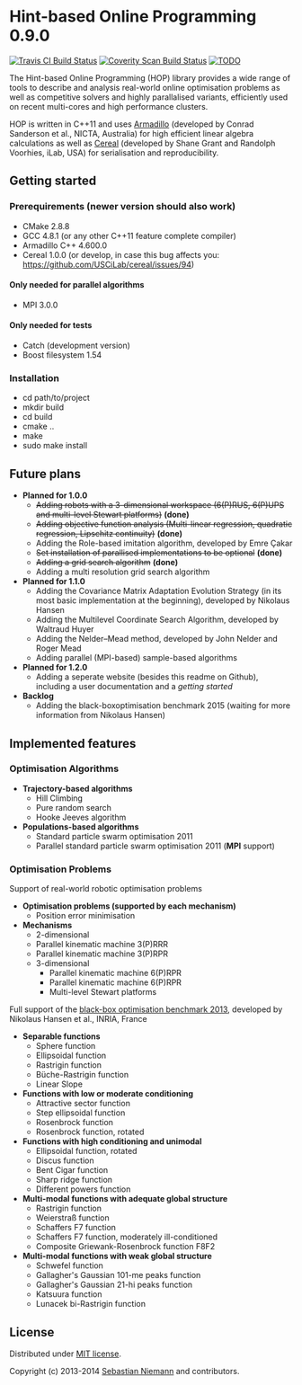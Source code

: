 Hint-based Online Programming 0.9.0
====================================
[![Travis CI Build Status](https://travis-ci.org/SebastianNiemann/OnlineOptimisation.png?branch=master)](https://travis-ci.org/SebastianNiemann/OnlineOptimisation) [![Coverity Scan Build Status](https://scan.coverity.com/projects/3285/badge.svg)](https://scan.coverity.com/projects/3285) [![TODO](https://badge.waffle.io/sebastianniemann/onlineoptimisation.png?label=waffle:todo&title=ToDo)](https://waffle.io/sebastianniemann/onlineoptimisation)

The Hint-based Online Programming (HOP) library provides a wide range of tools to describe and analysis real-world online optimisation problems as well as competitive solvers and highly parallalised variants, efficiently used on recent multi-cores and high performance clusters. 

HOP is written in C++11 and uses [Armadillo](http://arma.sourceforge.net/) (developed by Conrad Sanderson et al., NICTA, Australia) for high efficient linear algebra calculations as well as [Cereal](http://uscilab.github.io/cereal/) (developed by Shane Grant and Randolph Voorhies, iLab, USA) for serialisation and reproducibility.

Getting started
---------------
### Prerequirements (newer version should also work)
- CMake 2.8.8
- GCC 4.8.1 (or any other C++11 feature complete compiler)
- Armadillo C++ 4.600.0
- Cereal 1.0.0 (or develop, in case this bug affects you: https://github.com/USCiLab/cereal/issues/94)

#### Only needed for parallel algorithms
- MPI 3.0.0

#### Only needed for tests
- Catch (development version)
- Boost filesystem 1.54

### Installation
- cd path/to/project
- mkdir build
- cd build
- cmake ..
- make
- sudo make install

Future plans
------------
- **Planned for 1.0.0**
  - ~~Adding robots with a 3-dimensional workspace (6(P)RUS, 6(P)UPS and multi-level Stewart platforms)~~ **(done)**
  - ~~Adding objective function analysis (Multi-linear regression, quadratic regression, Lipschitz continuity)~~ **(done)**
  - Adding the Role-based imitation algorithm, developed by Emre Çakar
  - ~~Set installation of parallised implementations to be optional~~ **(done)**
  - ~~Adding a grid search algorithm~~ **(done)**
  - Adding a multi resolution grid search algorithm
- **Planned for 1.1.0**
  - Adding the Covariance Matrix Adaptation Evolution Strategy (in its most basic implementation at the beginning), developed by Nikolaus Hansen
  - Adding the Multilevel Coordinate Search Algorithm, developed by Waltraud Huyer
  - Adding the Nelder–Mead method, developed by John Nelder and Roger Mead
  - Adding parallel (MPI-based) sample-based algorithms
- **Planned for 1.2.0**
  - Adding a seperate website (besides this readme on Github), including a user documentation and a *getting started*
- **Backlog**
  - Adding the black-boxoptimisation benchmark 2015 (waiting for more information from Nikolaus Hansen)

Implemented features
--------------------
### Optimisation Algorithms
- **Trajectory-based algorithms**
  - Hill Climbing
  - Pure random search
  - Hooke Jeeves algorithm
- **Populations-based algorithms**
  - Standard particle swarm optimisation 2011
  - Parallel standard particle swarm optimisation 2011 (**MPI** support)

### Optimisation Problems
Support of real-world robotic optimisation problems
- **Optimisation problems (supported by each mechanism)**
  - Position error minimisation
- **Mechanisms**
  -  2-dimensional 
    - Parallel kinematic machine 3(P)RRR
    - Parallel kinematic machine 3(P)RPR
  - 3-dimensional
    - Parallel kinematic machine 6(P)RPR
    - Parallel kinematic machine 6(P)RPR
    - Multi-level Stewart platforms

Full support of the [black-box optimisation benchmark 2013](http://coco.gforge.inria.fr/doku.php?id=bbob-2013-downloads), developed by Nikolaus Hansen et al., INRIA, France
- **Separable functions**
  - Sphere function
  - Ellipsoidal function
  - Rastrigin function
  - Büche-Rastrigin function
  - Linear Slope
- **Functions with low or moderate conditioning**
  - Attractive sector function
  - Step ellipsoidal function
  - Rosenbrock function
  - Rosenbrock function, rotated
- **Functions with high conditioning and unimodal**
  - Ellipsoidal function, rotated
  - Discus function
  - Bent Cigar function
  - Sharp ridge function
  - Different powers function
- **Multi-modal functions with adequate global structure**
  - Rastrigin function
  - Weierstraß function
  - Schaffers F7 function
  - Schaffers F7 function, moderately ill-conditioned
  - Composite Griewank-Rosenbrock function F8F2
- **Multi-modal functions with weak global structure**
  - Schwefel function
  - Gallagher's Gaussian 101-me peaks function
  - Gallagher's Gaussian 21-hi peaks function
  - Katsuura function
  - Lunacek bi-Rastrigin function

License
-------
Distributed under [MIT license](http://opensource.org/licenses/MIT).

Copyright (c) 2013-2014 [Sebastian Niemann](mailto:niemann@sra.uni-hannover.de) and contributors.
